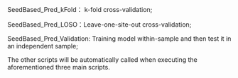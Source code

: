 SeedBased_Pred_kFold： k-fold cross-validation;

SeedBased_Pred_LOSO：Leave-one-site-out cross-validation;

SeedBased_Pred_Validation: Training model within-sample and then test it in an independent sample;

The other scripts will be automatically called when executing the aforementioned three main scripts. 

